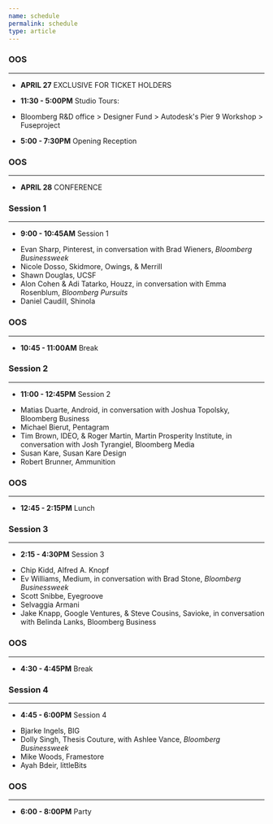 ```yaml
---
name: schedule
permalink: schedule
type: article
---
```


### OOS
- - - 

+ **APRIL 27** EXCLUSIVE FOR TICKET HOLDERS

+ **11:30 - 5:00PM** Studio Tours: 
* Bloomberg R&D office > Designer Fund > Autodesk's Pier 9 Workshop > Fuseproject 

+ **5:00 - 7:30PM** Opening Reception

### OOS
- - - 
  
  

+ **APRIL 28** CONFERENCE 

### Session 1
- - - 

+ **9:00 - 10:45AM** Session 1
* Evan Sharp, Pinterest, in conversation with Brad Wieners, _Bloomberg Businessweek_
* Nicole Dosso, Skidmore, Owings, & Merrill
* Shawn Douglas, UCSF
* Alon Cohen & Adi Tatarko, Houzz, in conversation with Emma Rosenblum, _Bloomberg Pursuits_
* Daniel Caudill, Shinola

### OOS
_ _ _

+ **10:45 - 11:00AM** Break


### Session 2
- - - 

+ **11:00 - 12:45PM** Session 2
* Matias Duarte, Android, in conversation with Joshua Topolsky, Bloomberg Business
* Michael Bierut, Pentagram
* Tim Brown, IDEO, & Roger Martin, Martin Prosperity Institute, in conversation with Josh Tyrangiel, Bloomberg Media
* Susan Kare, Susan Kare Design
* Robert Brunner, Ammunition


### OOS
- - - 

+ **12:45 - 2:15PM** Lunch


### Session 3
- - - 

+ **2:15 - 4:30PM** Session 3
* Chip Kidd, Alfred A. Knopf
* Ev Williams, Medium, in conversation with Brad Stone, _Bloomberg Businessweek_
* Scott Snibbe, Eyegroove
* Selvaggia Armani
* Jake Knapp, Google Ventures, & Steve Cousins, Savioke, in conversation with Belinda Lanks, Bloomberg Business


### OOS
- - - 

+ **4:30 - 4:45PM** Break


### Session 4
- - - 

+ **4:45 - 6:00PM** Session 4
* Bjarke Ingels, BIG
* Dolly Singh, Thesis Couture, with Ashlee Vance, _Bloomberg Businessweek_
* Mike Woods, Framestore
* Ayah Bdeir, littleBits

### OOS
- - - 

+ **6:00 - 8:00PM** Party
